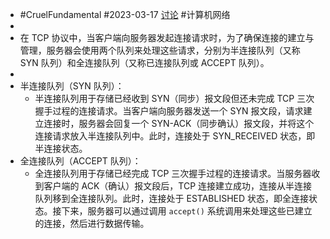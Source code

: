 - #CruelFundamental #2023-03-17 [讨论](https://github.com/CYZH1307/CruelFundamental/tree/main/homework/202303/17) #计算机网络
-
- 在 TCP 协议中，当客户端向服务器发起连接请求时，为了确保连接的建立与管理，服务器会使用两个队列来处理这些请求，分别为半连接队列（又称 SYN 队列）和全连接队列（又称已连接队列或 ACCEPT 队列）。
-
- 半连接队列（SYN 队列）：
	- 半连接队列用于存储已经收到 SYN（同步）报文段但还未完成 TCP 三次握手过程的连接请求。当客户端向服务器发送一个 SYN 报文段，请求建立连接时，服务器会回复一个 SYN-ACK（同步确认）报文段，并将这个连接请求放入半连接队列中。此时，连接处于 SYN_RECEIVED 状态，即半连接状态。
- 全连接队列（ACCEPT 队列）：
	- 全连接队列用于存储已经完成 TCP 三次握手过程的连接请求。当服务器收到客户端的 ACK（确认）报文段后，TCP 连接建立成功，连接从半连接队列移到全连接队列。此时，连接处于 ESTABLISHED 状态，即全连接状态。接下来，服务器可以通过调用 `accept()` 系统调用来处理这些已建立的连接，然后进行数据传输。